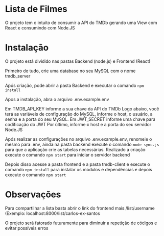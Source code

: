 # Lista de Filmes

O projeto tem o intuito de consumir a API do TMDb gerando uma View com React e consumindo com Node.JS

# Instalação

O projeto está dividido nas pastas Backend (node.js) e Frontend (React)

Primeiro de tudo, crie uma database no seu MySQL com o nome tmdb_server

Após criação, pode abrir a pasta Backend e executar o comando ```npm install```

Apos a instalação, abra o arquivo .env.example.env 

Em TMDB_API_KEY informe a sua chave da API do TMDb
Logo abaixo, você terá as variáveis de configuração do MySQL, informe o host, o usuário, a senha e a porta do seu MySQL.
Em JWT_SECRET informe uma chave para codificação do JWT
Por último, informe o host e a porta do seu servidor Node.JS

Após realizar as configurações no arquivo .env.example.env, renomeie o mesmo para .env, ainda na pasta backend execute o comando ```node sync.js``` para que a aplicação crie as tabelas necessárias.
Realizado a criação execute o comando ```npm start``` para iniciar o servidor backend

Depois disso acesse a pasta frontend e a pasta tmdb-client e execute o comando ```npm install``` para instalar os módulos e dependências e depois execute o comando ```npm start```

# Observações

Para compartilhar a lista basta abrir o link do frontend mais /list/username (Exemplo: localhost:8000/list/carlos-ex-santos

O projeto será fatorado futuramente para diminuir a repetição de códigos e evitar possíveis erros

